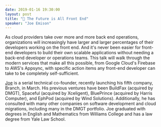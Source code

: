 ```yaml
---
date: 2019-01-16 19:30:00
layout: post
title: "🎤 The Future is All Front End"
speaker: "Joe Emison"
---
```


As cloud providers take over more and more back end operations, organizations will increasingly have larger and larger percentages of their developers working on the front end. And it's never been easier for front-end developers to build their own scalable applications without needing a back-end developer or operations teams. This talk will walk through the modern services that make all this possible, from Google Cloud's Firebase to AWS's Appsync, with specific action items any front-end developer can take to be completely self-sufficient.

[Joe](https://twitter.com/JoeEmison) is a serial technical co-founder, recently launching his fifth company, Branch, in March. His previous ventures have been BuildFax (acquired by DMGT), Spaceful (acquired by Xceligent), BluePrince (acquired by Harris Computer), and EphPod (acquired by Wind Solutions). Additionally, he has consulted with many other companies on software development and cloud migrations, including many in the DMGT portfolio. Joe graduated with degrees in English and Mathematics from Williams College and has a law degree from Yale Law School.
